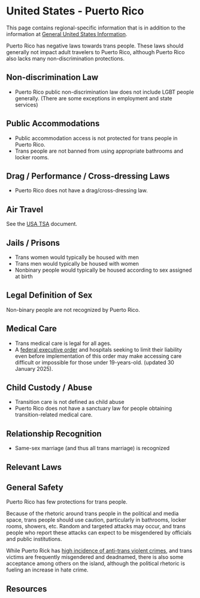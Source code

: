 # United States - Puerto Rico

This page contains regional-specific information that is in addition to
the information at [General United States
Information](notes/usa-general.md).

Puerto Rico has negative laws towards trans people. These laws should generally
not impact adult travelers to Puerto Rico, although Puerto Rico also lacks many
non-discrimination protections.

## Non-discrimination Law

 * Puerto Rico public non-discrimination law does not include LGBT people
   generally.  (There are some exceptions in employment and state
   services)

## Public Accommodations

 * Public accommodation access is not protected for trans people in Puerto Rico.
 * Trans people are not banned from using appropriate bathrooms and locker
   rooms.

## Drag / Performance / Cross-dressing Laws

 * Puerto Rico does not have a drag/cross-dressing law.

## Air Travel

See the [USA TSA](notes/tsa.md) document.

## Jails / Prisons

 * Trans women would typically be housed with men
 * Trans men would typically be housed with women
 * Nonbinary people would typically be housed according to sex
   assigned at birth

## Legal Definition of Sex

Non-binary people are not recognized by Puerto Rico.

## Medical Care

 * Trans medical care is legal for all ages.
 * A [federal executive
   order](https://www.whitehouse.gov/presidential-actions/2025/01/protecting-children-from-chemical-and-surgical-mutilation/)
   and hospitals seeking to limit their liability even before
   implementation of this order may make accessing care difficult or
   impossible for those under 19-years-old. (updated 30 January 2025).

## Child Custody / Abuse

 * Transition care is not defined as child abuse
 * Puerto Rico does not have a sanctuary law for people obtaining
   transition-related medical care.
 
## Relationship Recognition

 * Same-sex marriage (and thus all trans marriage) is recognized

## Relevant Laws

## General Safety

Puerto Rico has few protections for trans people.

Because of the rhetoric around trans people in the political and media
space, trans people should use caution, particularly in bathrooms,
locker rooms, showers, etc.  Random and targeted attacks may occur, and
trans people who report these attacks can expect to be misgendered by
officials and public institutions.

While Puerto Rick has [high incidence of anti-trans violent
crimes](https://transgenderlawcenter.org/regional-reports-puerto-rico/),
and trans victims are frequently misgendered and deadnamed, there is
also some acceptance among others on the island, although the political
rhetoric is fueling an increase in hate crime.

## Resources

